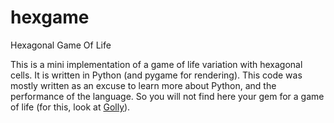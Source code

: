 # hexgame
Hexagonal Game Of Life

This is a mini implementation of a game of life variation with hexagonal cells.
It is written in Python (and pygame for rendering).
This code was mostly written as an excuse to learn more about Python, and the performance
of the language. So you will not find here your gem for a game of life (for this, look at [Golly](http://golly.sourceforge.net/)).
